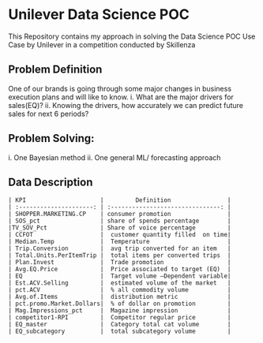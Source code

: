 # Unilever Data Science POC

This Repository contains my approach in solving the Data Science POC Use Case by Unilever in a competition conducted by Skillenza 

## Problem Definition

One of our brands is going through some major changes in business execution plans and
will like to know.
  i. What are the major drivers for sales(EQ)?
  ii. Knowing the drivers, how accurately we can predict future sales for next 6 periods?

## Problem Solving:
i. One Bayesian method
ii. One general ML/ forecasting approach

## Data Description
    | KPI                     |         Definition                |
    | :---------------------: | :-------------------------------: | 
    | SHOPPER.MARKETING.CP    | consumer promotion                |
    | SOS_pct                 | share of spends percentage        |
    |TV_SOV_Pct               | Share of voice percentage         |
    | CCFOT                   |  customer quantity filled  on time|
    | Median.Temp             |  Temperature                      |
    | Trip.Conversion         |  avg trip converted for an item   |
    | Total.Units.PerItemTrip |  total items per converted trips  |  
    | Plan.Invest             |  Trade promotion                  |
    | Avg.EQ.Price            |  Price associated to target (EQ)  |
    | EQ                      |  Target volume –Dependent variable|
    | Est.ACV.Selling         |  estimated volume of the market   |
    | pct.ACV                 |  % all commodity volume           | 
    | Avg.of.Items            |  distribution metric              | 
    | pct.promo.Market.Dollars|  % of dollar on promotion         |
    | Mag.Impressions_pct     |  Magazine impression              |
    | competitor1-RPI         |  Competitor regular price         |
    | EQ_master               |  Category total cat volume        |
    | EQ_subcategory          |  total subcategory volume         |  
